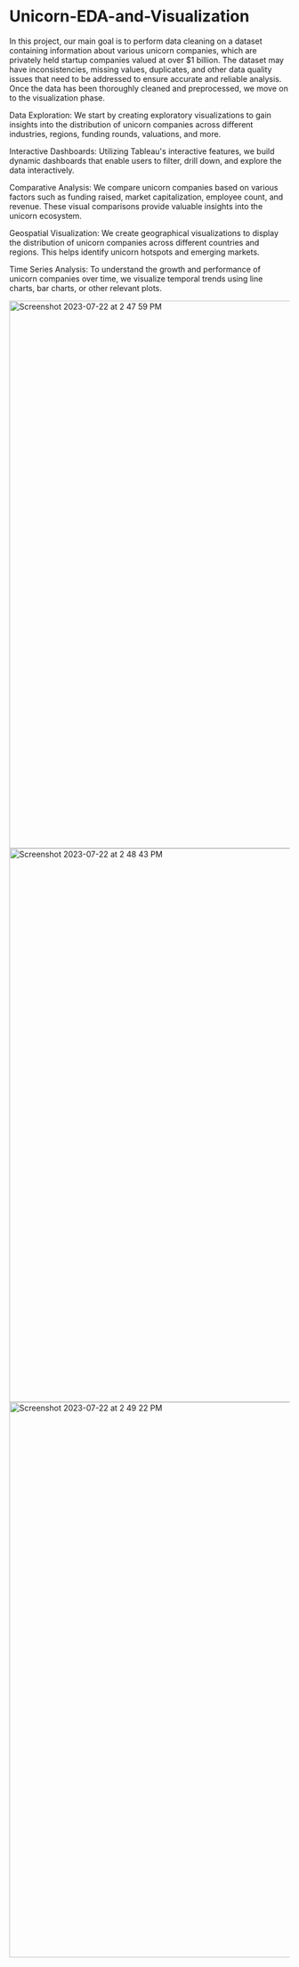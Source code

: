 # Unicorn-EDA-and-Visualization
In this project, our main goal is to perform data cleaning on a dataset containing information about various unicorn companies, which are privately held startup companies valued at over $1 billion. The dataset may have inconsistencies, missing values, duplicates, and other data quality issues that need to be addressed to ensure accurate and reliable analysis.
Once the data has been thoroughly cleaned and preprocessed, we move on to the visualization phase. 

Data Exploration: We start by creating exploratory visualizations to gain insights into the distribution of unicorn companies across different industries, regions, funding rounds, valuations, and more.

Interactive Dashboards: Utilizing Tableau's interactive features, we build dynamic dashboards that enable users to filter, drill down, and explore the data interactively.

Comparative Analysis: We compare unicorn companies based on various factors such as funding raised, market capitalization, employee count, and revenue. These visual comparisons provide valuable insights into the unicorn ecosystem.

Geospatial Visualization: We create geographical visualizations to display the distribution of unicorn companies across different countries and regions. This helps identify unicorn hotspots and emerging markets.

Time Series Analysis: To understand the growth and performance of unicorn companies over time, we visualize temporal trends using line charts, bar charts, or other relevant plots.



<img width="984" alt="Screenshot 2023-07-22 at 2 47 59 PM" src="https://github.com/abeysourav/Unicorn-EDA-and-Visualization/assets/105174936/81099b41-92e1-4d3d-9d2c-301eda5c3294">

<img width="995" alt="Screenshot 2023-07-22 at 2 48 43 PM" src="https://github.com/abeysourav/Unicorn-EDA-and-Visualization/assets/105174936/3903188d-9df4-476b-876c-2ce2df179ef4">

<img width="998" alt="Screenshot 2023-07-22 at 2 49 22 PM" src="https://github.com/abeysourav/Unicorn-EDA-and-Visualization/assets/105174936/ecaf672d-9ff1-4953-bf1f-aff30585336c">

